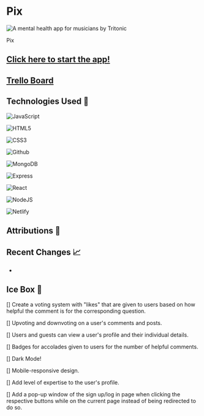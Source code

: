 # Pix

![A mental health app for musicians by Tritonic]()

Pix 

## [Click here to start the app!](https://pix-tritonic.netlify.app/)

## [Trello Board](https://trello.com/b/iR0dlKnx/pix-trello-board)

## Technologies Used 💾
![JavaScript](https://img.shields.io/badge/JavaScript-323330?style=for-the-badge&logo=javascript&logoColor=F7DF1E)

![HTML5](https://img.shields.io/badge/HTML5-E34F26?style=for-the-badge&logo=html5&logoColor=white)

![CSS3](https://img.shields.io/badge/CSS3-1572B6?style=for-the-badge&logo=css3&logoColor=white)

![Github](https://img.shields.io/badge/GitHub-100000?style=for-the-badge&logo=github&logoColor=white)

![MongoDB](https://img.shields.io/badge/MongoDB-4EA94B?style=for-the-badge&logo=mongodb&logoColor=white)

![Express](https://img.shields.io/badge/Express.js-000000?style=for-the-badge&logo=express&logoColor=white)

![React](https://img.shields.io/badge/react-%2320232a.svg?style=for-the-badge&logo=react&logoColor=%2361DAFB)

![NodeJS](https://img.shields.io/badge/Node.js-339933?style=for-the-badge&logo=nodedotjs&logoColor=white)

![Netlify](https://img.shields.io/badge/netlify-%23000000.svg?style=for-the-badge&logo=netlify&logoColor=#00C7B7)

## Attributions 🤝

## Recent Changes 📈

- 


## Ice Box 🧊

[] Create a voting system with "likes" that are given to users based on how helpful the comment is for the corresponding question.

[] Upvoting and downvoting on a user's comments and posts.

[] Users and guests can view a user's profile and their individual details.

[] Badges for accolades given to users for the number of helpful comments.

[] Dark Mode!

[] Mobile-responsive design.

[] Add level of expertise to the user's profile.

[] Add a pop-up window of the sign up/log in page when clicking the respective buttons while on the current page instead of being redirected to do so.
